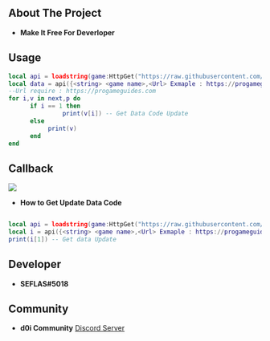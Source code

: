 ## About The Project
- **Make It Free For Deverloper**
## Usage
```lua
local api = loadstring(game:HttpGet("https://raw.githubusercontent.com/SEFLAS/api/main/Code_API/apimain.lua"))()
local data = api({<string> <game name>,<Url> Exmaple : https://progameguides.com/roblox/bee-swarm-simulator-codes/}) 
--Url require : https://progameguides.com 
for i,v in next,p do
	  if i == 1 then
               print(v[i]) -- Get Data Code Update
	  else
	       print(v)
	  end
end
```
## Callback
![](https://cdn.discordapp.com/attachments/857823544838455306/1106823650600034334/image.png)
- **How to Get Update Data Code**
```lua

local api = loadstring(game:HttpGet("https://raw.githubusercontent.com/SEFLAS/api/main/Code_API/apimain.lua"))()
local i = api({<string> <game name>,<Url> Exmaple : https://progameguides.com/roblox/bee-swarm-simulator-codes/})
print(i[1]) -- Get data Update
```
## Developer
- **SEFLAS#5018**
## Community
- **d0i Community** [Discord Server](https://discord.gg/BRpYWyw8Qz)
